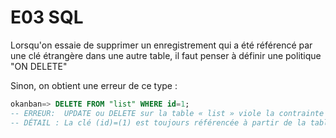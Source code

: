 # E03 SQL

Lorsqu'on essaie de supprimer un enregistrement qui a été référencé par une clé étrangère dans une autre table, il faut penser à définir une politique "ON DELETE"

Sinon, on obtient une erreur de ce type : 
```sql
okanban=> DELETE FROM "list" WHERE id=1;
-- ERREUR:  UPDATE ou DELETE sur la table « list » viole la contrainte de clé étrangère « fk_card_list » de la table « card »
-- DÉTAIL : La clé (id)=(1) est toujours référencée à partir de la table « card ».
```
